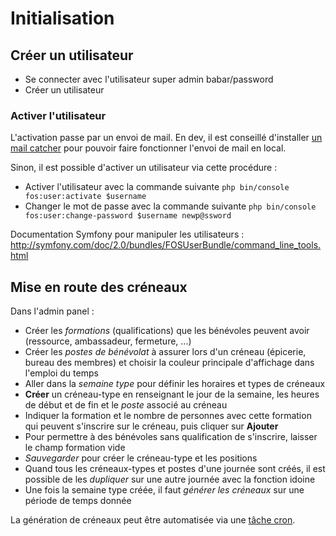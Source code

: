 # Initialisation

## Créer un utilisateur

* Se connecter avec l'utilisateur super admin babar/password
* Créer un utilisateur

### Activer l'utilisateur

L'activation passe par un envoi de mail. En dev, il est conseillé d'installer [un mail catcher](dev.md#mailcatcher) pour pouvoir faire fonctionner l'envoi de mail en local.

Sinon, il est possible d'activer un utilisateur via cette procédure :

* Activer l'utilisateur avec la commande suivante `php bin/console fos:user:activate $username`
* Changer le mot de passe avec la commande suivante `php bin/console fos:user:change-password $username newp@ssword`

Documentation Symfony pour manipuler les utilisateurs : http://symfony.com/doc/2.0/bundles/FOSUserBundle/command_line_tools.html

## Mise en route des créneaux

Dans l'admin panel :

- Créer les *formations* (qualifications) que les bénévoles peuvent avoir (ressource, ambassadeur, fermeture, ...)
- Créer les *postes de bénévolat* à assurer lors d'un créneau (épicerie, bureau des membres) et choisir la couleur principale d'affichage dans l'emploi du temps
- Aller dans la *semaine type* pour définir les horaires et types de créneaux
- **Créer** un créneau-type en renseignant le jour de la semaine, les heures de début et de fin et le *poste* associé au créneau
- Indiquer la formation et le nombre de personnes avec cette formation qui peuvent s'inscrire sur le créneau, puis cliquer sur **Ajouter**
- Pour permettre à des bénévoles sans qualification de s'inscrire, laisser le champ formation vide
- *Sauvegarder* pour créer le créneau-type et les positions
- Quand tous les créneaux-types et postes d'une journée sont créés, il est possible de les *dupliquer* sur une autre journée avec la fonction idoine
- Une fois la semaine type créée, il faut *générer les créneaux* sur une période de temps donnée

La génération de créneaux peut être automatisée via une [tâche cron](install.serveur.md#crontab).
